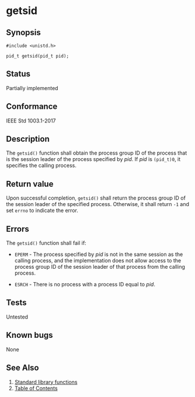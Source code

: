 # getsid

## Synopsis

`#include <unistd.h>`

`pid_t getsid(pid_t pid);`

## Status

Partially implemented

## Conformance

IEEE Std 1003.1-2017

## Description

The `getsid()` function shall obtain the process group ID of the process that is the session leader of the process
specified by _pid_. If _pid_ is `(pid_t)0`, it specifies the calling process.

## Return value

Upon successful completion, `getsid()` shall return the process group ID of the session leader of the specified process.
Otherwise, it shall return `-1` and set `errno` to indicate the error.

## Errors

The `getsid()` function shall fail if:

* `EPERM` - The process specified by _pid_ is not in the same session as the calling process, and the implementation
 does not allow access to the process group ID of the session leader of that process from the calling process.

* `ESRCH` - There is no process with a process ID equal to _pid_.

## Tests

Untested

## Known bugs

None

## See Also

1. [Standard library functions](../functions.md)
2. [Table of Contents](../../../README.md)
